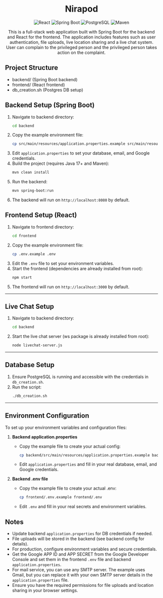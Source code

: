 <div align="center">

# Nirapod

![React](https://img.shields.io/badge/React-18+-61DAFB?style=flat-square&logo=react)
![Spring Boot](https://img.shields.io/badge/Spring%20Boot-3.2.5-6DB33F?style=flat-square&logo=spring-boot)
![PostgreSQL](https://img.shields.io/badge/PostgreSQL-13+-316192?style=flat-square&logo=postgresql)
![Maven](https://img.shields.io/badge/Maven-C71A36?style=flat-square&logo=apache-maven)

This is a full-stack web application built with Spring Boot for the backend and React for the frontend. The application includes features such as user authentication, file uploads, live location sharing and a live chat system. User can complain to the privileged person and the privileged person takes action on the complaint.



</div>

## Project Structure

- backend/  (Spring Boot backend)
- frontend/ (React frontend)
- db_creation.sh (Postgres DB setup)


## Backend Setup (Spring Boot)

1. Navigate to backend directory:
   ```bash
   cd backend
   ```
2. Copy the example environment file:
   ```bash
   cp src/main/resources/application.properties.example src/main/resources/application.properties
   ```
3. Edit `application.properties` to set your database, email, and Google credentials.
4. Build the project (requires Java 17+ and Maven):
   ```bash
   mvn clean install
   ```
5. Run the backend:
   ```bash
   mvn spring-boot:run
   ```
6. The backend will run on `http://localhost:8080` by default.


## Frontend Setup (React)

1. Navigate to frontend directory:
   ```bash
   cd frontend
   ```
2. Copy the example environment file:
   ```bash
   cp .env.example .env
   ```
3. Edit the `.env` file to set your environment variables.
4. Start the frontend (dependencies are already installed from root):
   ```bash
   npm start
   ```
5. The frontend will run on `http://localhost:3000` by default.

---

## Live Chat Setup

1. Navigate to backend directory:
   ```bash
   cd backend
   ```
2. Start the live chat server (ws package is already installed from root):
   ```bash
   node livechat-server.js
   ```

---

## Database Setup

1. Ensure PostgreSQL is running and accessible with the credentials in `db_creation.sh`.
2. Run the script:
   ```bash
   ./db_creation.sh
   ```

---

## Environment Configuration

To set up your environment variables and configuration files:

1. **Backend application.properties**
   - Copy the example file to create your actual config:
     ```bash
     cp backend/src/main/resources/application.properties.example backend/src/main/resources/application.properties
     ```
   - Edit `application.properties` and fill in your real database, email, and Google credentials.

2. **Backend .env file**
   - Copy the example file to create your actual .env:
     ```bash
     cp frontend/.env.example frontend/.env
     ```
   - Edit `.env` and fill in your real secrets and environment variables.


## Notes
- Update backend `application.properties` for DB credentials if needed.
- File uploads will be stored in the backend (see backend config for details).
- For production, configure environment variables and secure credentials.
- Get the Google APP ID and APP SECRET from the Google Developer Console and set them in the frontend `.env` file and backend `application.properties`.
- For mail service, you can use any SMTP server. The example uses Gmail, but you can replace it with your own SMTP server details in the `application.properties` file.
- Ensure you have the required permissions for file uploads and location sharing in your browser settings.
